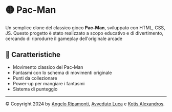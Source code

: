 # 🟡 Pac-Man 

Un semplice clone del classico gioco **Pac-Man**, sviluppato con HTML, CSS, JS. Questo progetto è stato realizzato a scopo educativo e di divertimento, cercando di riprodurre il gameplay dell'originale arcade


## 🧱 Caratteristiche

- Movimento classico del Pac-Man
- Fantasmi con lo schema di movimenti originale
- Punti da collezionare
- Power-up per mangiare i fantasmi
- Sistema di punteggio

---
© Copyright 2024 by [Angelo Ripamonti](https://github.com/AngeloRipamonti), [Avveduto Luca](https://github.com/LucaAvveduto) e [Kotis Alexandros](https://github.com/AlexandrosKotis).
